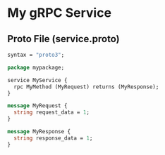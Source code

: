 # My gRPC Service

## Proto File (service.proto)

```proto
syntax = "proto3";

package mypackage;

service MyService {
  rpc MyMethod (MyRequest) returns (MyResponse);
}

message MyRequest {
  string request_data = 1;
}

message MyResponse {
  string response_data = 1;
}
